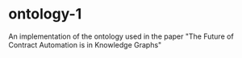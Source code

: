 # ontology-1
An implementation of the ontology used in the paper "The Future of Contract Automation is in Knowledge Graphs"
